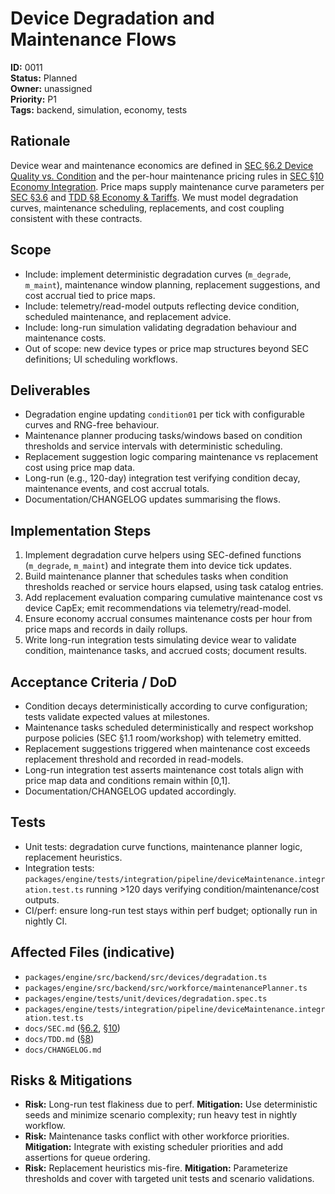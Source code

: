 # Device Degradation and Maintenance Flows

**ID:** 0011  
**Status:** Planned  
**Owner:** unassigned  
**Priority:** P1  
**Tags:** backend, simulation, economy, tests

## Rationale
Device wear and maintenance economics are defined in [SEC §6.2 Device Quality vs. Condition](../SEC.md#62-device-quality-vs-condition-shall--option-a-adopted) and the per-hour maintenance pricing rules in [SEC §10 Economy Integration](../SEC.md#10-economy-integration-non-intrusive). Price maps supply maintenance curve parameters per [SEC §3.6](../SEC.md#5-data-contracts-from-dd--data) and [TDD §8 Economy & Tariffs](../TDD.md#8-economy--tariffs-sec-36). We must model degradation curves, maintenance scheduling, replacements, and cost coupling consistent with these contracts.

## Scope
- Include: implement deterministic degradation curves (`m_degrade`, `m_maint`), maintenance window planning, replacement suggestions, and cost accrual tied to price maps.
- Include: telemetry/read-model outputs reflecting device condition, scheduled maintenance, and replacement advice.
- Include: long-run simulation validating degradation behaviour and maintenance costs.
- Out of scope: new device types or price map structures beyond SEC definitions; UI scheduling workflows.

## Deliverables
- Degradation engine updating `condition01` per tick with configurable curves and RNG-free behaviour.
- Maintenance planner producing tasks/windows based on condition thresholds and service intervals with deterministic scheduling.
- Replacement suggestion logic comparing maintenance vs replacement cost using price map data.
- Long-run (e.g., 120-day) integration test verifying condition decay, maintenance events, and cost accrual totals.
- Documentation/CHANGELOG updates summarising the flows.

## Implementation Steps
1. Implement degradation curve helpers using SEC-defined functions (`m_degrade`, `m_maint`) and integrate them into device tick updates.
2. Build maintenance planner that schedules tasks when condition thresholds reached or service hours elapsed, using task catalog entries.
3. Add replacement evaluation comparing cumulative maintenance cost vs device CapEx; emit recommendations via telemetry/read-model.
4. Ensure economy accrual consumes maintenance costs per hour from price maps and records in daily rollups.
5. Write long-run integration tests simulating device wear to validate condition, maintenance tasks, and accrued costs; document results.

## Acceptance Criteria / DoD
- Condition decays deterministically according to curve configuration; tests validate expected values at milestones.
- Maintenance tasks scheduled deterministically and respect workshop purpose policies (SEC §1.1 room/workshop) with telemetry emitted.
- Replacement suggestions triggered when maintenance cost exceeds replacement threshold and recorded in read-models.
- Long-run integration test asserts maintenance cost totals align with price map data and conditions remain within [0,1].
- Documentation/CHANGELOG updated accordingly.

## Tests
- Unit tests: degradation curve functions, maintenance planner logic, replacement heuristics.
- Integration tests: `packages/engine/tests/integration/pipeline/deviceMaintenance.integration.test.ts` running >120 days verifying condition/maintenance/cost outputs.
- CI/perf: ensure long-run test stays within perf budget; optionally run in nightly CI.

## Affected Files (indicative)
- `packages/engine/src/backend/src/devices/degradation.ts`
- `packages/engine/src/backend/src/workforce/maintenancePlanner.ts`
- `packages/engine/tests/unit/devices/degradation.spec.ts`
- `packages/engine/tests/integration/pipeline/deviceMaintenance.integration.test.ts`
- `docs/SEC.md` ([§6.2](../SEC.md#62-device-quality-vs-condition-shall--option-a-adopted), [§10](../SEC.md#10-economy-integration-non-intrusive))
- `docs/TDD.md` ([§8](../TDD.md#8-economy--tariffs-sec-36))
- `docs/CHANGELOG.md`

## Risks & Mitigations
- **Risk:** Long-run test flakiness due to perf. **Mitigation:** Use deterministic seeds and minimize scenario complexity; run heavy test in nightly workflow.
- **Risk:** Maintenance tasks conflict with other workforce priorities. **Mitigation:** Integrate with existing scheduler priorities and add assertions for queue ordering.
- **Risk:** Replacement heuristics mis-fire. **Mitigation:** Parameterize thresholds and cover with targeted unit tests and scenario validations.
